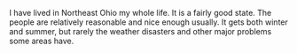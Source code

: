 I have lived in Northeast Ohio my whole life.  It is a fairly good state.  The people are relatively reasonable and nice enough usually.  It gets both winter and summer, but rarely the weather disasters and other major problems some areas have.
